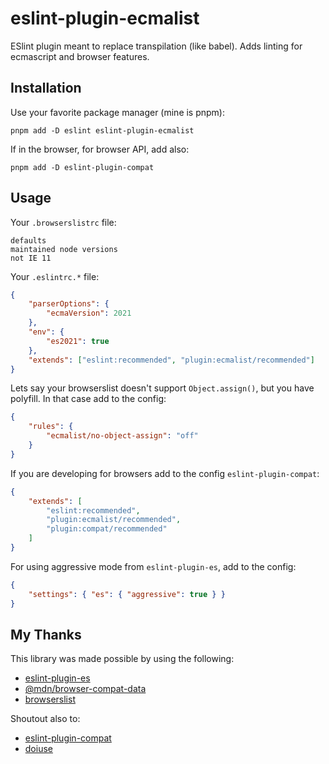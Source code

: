 # eslint-plugin-ecmalist

ESlint plugin meant to replace transpilation (like babel). Adds linting for
ecmascript and browser features.

## Installation

Use your favorite package manager (mine is pnpm):

`pnpm add -D eslint eslint-plugin-ecmalist`

If in the browser, for browser API, add also:

`pnpm add -D eslint-plugin-compat`

## Usage

Your `.browserslistrc` file:

```
defaults
maintained node versions
not IE 11
```

Your `.eslintrc.*` file:

```json
{
    "parserOptions": {
        "ecmaVersion": 2021
    },
    "env": {
        "es2021": true
    },
    "extends": ["eslint:recommended", "plugin:ecmalist/recommended"]
}
```

Lets say your browserslist doesn't support `Object.assign()`, but you have polyfill.
In that case add to the config:

```json
{
    "rules": {
        "ecmalist/no-object-assign": "off"
    }
}
```

If you are developing for browsers add to the config `eslint-plugin-compat`:

```json
{
    "extends": [
        "eslint:recommended",
        "plugin:ecmalist/recommended",
        "plugin:compat/recommended"
    ]
}
```

For using aggressive mode from `eslint-plugin-es`, add to the config:

```json
{
    "settings": { "es": { "aggressive": true } }
}
```

## My Thanks

This library was made possible by using the following:

-   [eslint-plugin-es](https://github.com/mysticatea/eslint-plugin-es)
-   [@mdn/browser-compat-data](https://github.com/mdn/browser-compat-data)
-   [browserslist](https://github.com/browserslist/browserslist)

Shoutout also to:

-   [eslint-plugin-compat](https://github.com/amilajack/eslint-plugin-compat)
-   [doiuse](https://github.com/anandthakker/doiuse)
